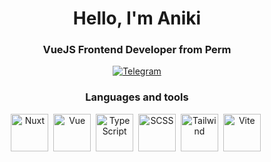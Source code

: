 <div id="header" align="center">
  <h1>Hello, I'm Aniki</h1>
  <h3>VueJS Frontend Developer from Perm</h3>
<div id="socials" align="center">
  <a href="https://t.me/yoursAniki">
    <img src="https://img.shields.io/badge/Telegram-blue?style=for-the-badge&logo=telegram&logoColor=white" alt="Telegram"/>
  </a>
</div>

<h3>Languages and tools</h3>

<img src="https://cdn.jsdelivr.net/gh/devicons/devicon@latest/icons/nuxtjs/nuxtjs-original.svg" title="Nuxt" width="60" height="60"/>&nbsp;
<img src="https://cdn.jsdelivr.net/gh/devicons/devicon@latest/icons/vuejs/vuejs-original.svg" title="Vue" width="60" height="60"/>&nbsp;
<img src="https://cdn.jsdelivr.net/gh/devicons/devicon@latest/icons/typescript/typescript-original.svg" title="TypeScript" width="60" height="60"/>&nbsp;
<img src="https://cdn.jsdelivr.net/gh/devicons/devicon@latest/icons/sass/sass-original.svg" title="SCSS" width="60" height="60"/>&nbsp;
<img src="https://cdn.jsdelivr.net/gh/devicons/devicon@latest/icons/tailwindcss/tailwindcss-original.svg" title="Tailwind" width="60" height="60"/>&nbsp;
<img src="https://cdn.jsdelivr.net/gh/devicons/devicon@latest/icons/vitejs/vitejs-original.svg" title="Vite" width="60" height="60"/>&nbsp;
